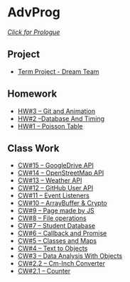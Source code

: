 # AdvProg
[<i>Click for Prologue</i>](https://furkangundogan.github.io/AdvProg)
<h2 id="ref">Project</h3>

<ul>
           <li><a href="https://furkangundogan.github.io/AdvProg/Project/DreamTeam.html">Term Project - Dream Team</a></li>
</ul>
<h2 id="homework">Homework</h3>

<ul>
          <li><a href="https://furkangundogan.github.io/305/anim/Animation.html">HW#3 – Git and Animation</a></li>
          <li><a href="https://furkangundogan.github.io/AdvProg/Homeworks/HW2/DatabaseAndTimingTest.html">HW#2 –Database And Timing</a></li>
          <li><a href="https://furkangundogan.github.io/AdvProg/Homeworks/HW1/Homework1.html">HW#1 – Poisson Table</a></li>
</ul>
<h2 id="class-work"> Class Work</h3>

<ul>
        <li><a href="https://furkangundogan.github.io/AdvProg/Week12/CW15.html">CW#15 – GoogleDrive API</a></li>
        <li><a href="https://furkangundogan.github.io/AdvProg/Week11/CW14.html">CW#14 – OpenStreetMap API</a></li>
        <li><a href="https://furkangundogan.github.io/AdvProg/Week10/CW13.html">CW#13 – Weather API</a></li>
        <li><a href="https://furkangundogan.github.io/AdvProg/Week9/CW12.html">CW#12 – GitHub User API</a></li>
        <li><a href="https://furkangundogan.github.io/AdvProg/Week8/CW11.html">CW#11 – Event Listeners</a></li>
        <li><a href="https://furkangundogan.github.io/AdvProg/Week7/SubtleCrypto.html">CW#10 – ArrayBuffer & Crypto</a></li>
        <li><a href="https://furkangundogan.github.io/AdvProg/Week6/CW9.html">CW#9 – Page made by JS</a></li>
        <li><a href="https://furkangundogan.github.io/AdvProg/Week6/CW8.html">CW#8 – File operations</a></li>
        <li><a href="https://furkangundogan.github.io/AdvProg/Week5/CW7.html">CW#7 – Student Database</a></li>
        <li><a href="https://furkangundogan.github.io/AdvProg/Week5/CW6.html">CW#6 – Callback and Promise</a></li>
        <li><a href="https://furkangundogan.github.io/AdvProg/Week3/CW5/MyWork.html">CW#5 – Classes and Maps</a></li>
        <li><a href="https://furkangundogan.github.io/AdvProg/Week3/CW4/ObjectList.html">CW#4 – Text to Objects</a></li>
        <li><a href="https://furkangundogan.github.io/AdvProg/Week2/CW3/chap4.html">CW#3 – Data Analysis With Objects</a></li>
        <li><a href="https://furkangundogan.github.io/AdvProg/Week2/CW2/Length.html">CW#2.2 – Cm-Inch Converter</a></li>
        <li><a href="https://furkangundogan.github.io/AdvProg/Week2/CW2/Counting.html">CW#2.1 – Counter</a></li>

</ul>
